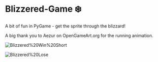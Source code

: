 # Blizzered-Game :snowflake:
A bit of fun in PyGame - get the sprite through the blizzard!

A big thank you to Aezur on OpenGameArt.org for the running animation.

![Blizzered%20Win%20Short](https://github.com/CZboop/Blizzered-Game/blob/main/Blizzered%20Win%20Short.gif)


![Blizzered%20Lose](https://github.com/CZboop/Blizzered-Game/blob/main/Blizzered%20Lose.gif)
